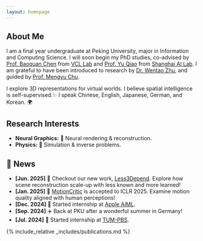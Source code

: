 ```yaml
---
layout: homepage
---
```


## About Me

I am a final year undergraduate at Peking University, major in Information and Computing Science. I will soon begin my PhD studies, co-advised by [Prof. Baoquan Chen](https://baoquanchen.info/) from [VCL Lab](https://vcl.pku.edu.cn/) and [Prof. Yu Qiao](https://mmlab.siat.ac.cn/yuqiao) from [Shanghai AI Lab](https://www.shlab.org.cn/). I am grateful to have been introduced to research by [Dr. Wentao Zhu](https://wentao.live/about.html), and guided by [Prof. Mengyu Chu](https://rachelcmy.github.io/). 

I explore 3D representations for virtual worlds. I believe spatial intelligence is self-supervised.✨ I speak Chinese, English, Japanese, German, and Korean. 🌍

## Research Interests

- **Neural Graphics:** 🎨 Neural rendering & reconstruction. 
- **Physics:** 🔬 Simulation & inverse problems.


## 📰 News
- **[Jun. 2025]** 🚀 Checkout our new work, [Less3Depend](https://pku-vcl-geometry.github.io/Less3Depend/). Explore how scene reconstruction scale-up with less known and more learned!
- **[Jan. 2025]** 🎉 [MotionCritic](https://motioncritic.github.io/) is accepted to ICLR 2025. Examine motion quality aligned with human perceptions!
- **[Dec. 2024]** 🍎 Started internship at [Apple AIML](https://www.apple.com/).
- **[Sep. 2024]** ✈️ Back at PKU after a wonderful summer in Germany!
- **[Jul. 2024]** 🌟 Started internship at [TUM-PBS](https://ge.in.tum.de/).


{% include_relative _includes/publications.md %}

<!-- {% include_relative _includes/services.md %} -->
